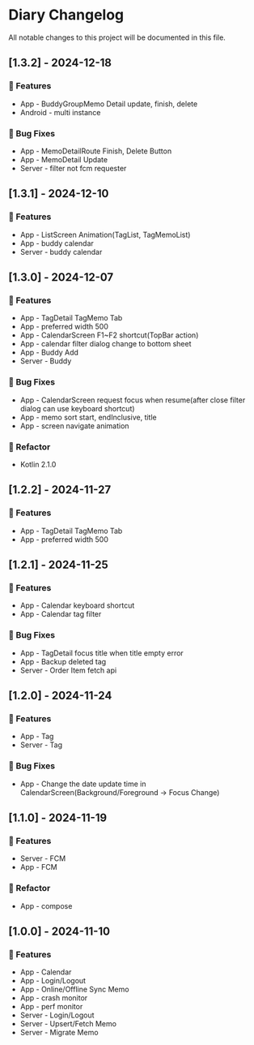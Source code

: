 # Diary Changelog

All notable changes to this project will be documented in this file.

## [1.3.2] - 2024-12-18

### 🚀 Features

- App - BuddyGroupMemo Detail update, finish, delete
- Android - multi instance

### 🐛 Bug Fixes

- App - MemoDetailRoute Finish, Delete Button
- App - MemoDetail Update
- Server - filter not fcm requester

## [1.3.1] - 2024-12-10

### 🚀 Features

- App - ListScreen Animation(TagList, TagMemoList)
- App - buddy calendar
- Server - buddy calendar

## [1.3.0] - 2024-12-07

### 🚀 Features

- App - TagDetail TagMemo Tab
- App - preferred width 500
- App - CalendarScreen F1~F2 shortcut(TopBar action)
- App - calendar filter dialog change to bottom sheet
- App - Buddy Add
- Server - Buddy

### 🐛 Bug Fixes

- App - CalendarScreen request focus when resume(after close filter dialog can use keyboard shortcut)
- App - memo sort start, endInclusive, title
- App - screen navigate animation

### 🚜 Refactor

- Kotlin 2.1.0

## [1.2.2] - 2024-11-27

### 🚀 Features

- App - TagDetail TagMemo Tab
- App - preferred width 500

## [1.2.1] - 2024-11-25

### 🚀 Features

- App - Calendar keyboard shortcut
- App - Calendar tag filter

### 🐛 Bug Fixes

- App - TagDetail focus title when title empty error
- App - Backup deleted tag
- Server - Order Item fetch api

## [1.2.0] - 2024-11-24

### 🚀 Features

- App - Tag
- Server - Tag

### 🐛 Bug Fixes

- App - Change the date update time in CalendarScreen(Background/Foreground -> Focus Change)

## [1.1.0] - 2024-11-19

### 🚀 Features

- Server - FCM
- App - FCM

### 🚜 Refactor

- App - compose

## [1.0.0] - 2024-11-10

### 🚀 Features

- App - Calendar
- App - Login/Logout
- App - Online/Offline Sync Memo
- App - crash monitor
- App - perf monitor
- Server - Login/Logout
- Server - Upsert/Fetch Memo
- Server - Migrate Memo

<!-- generated by git-cliff -->
